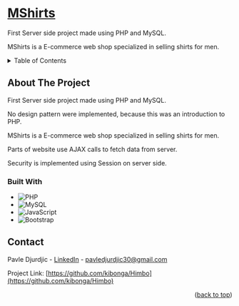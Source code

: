<!-- PROJECT LOGO -->
<div>
  <h1>
    <a href="https://mshirts.kibonga.space/index.php">
      MShirts
    </a>
  </h1>

  <p>First Server side project made using PHP and MySQL.</p>
  <p>
    MShirts is a E-commerce web shop specialized in selling shirts for men.
  </p>
</div>



<!-- TABLE OF CONTENTS -->
<details>
  <summary>Table of Contents</summary>
  <ol>
    <li>
      <a href="#about-the-project">About The Project</a>
    </li>
    <li><a href="#built-with">Built with</a></li>
    <li><a href="#contact">Contact</a></li>
  </ol>
</details>



<!-- ABOUT THE PROJECT -->
## About The Project
<p>First Server side project made using PHP and MySQL.</p>
<p>No design pattern were implemented, because this was an introduction to PHP.</p>
<p>MShirts is a E-commerce web shop specialized in selling shirts for men.<p/>
<p>Parts of website use AJAX calls to fetch data from server.</p>
<p>Security is implemented using Session on server side.</p>

### Built With

* ![PHP](https://img.shields.io/badge/php-%23777BB4.svg?style=for-the-badge&logo=php&logoColor=white)
* ![MySQL](https://img.shields.io/badge/mysql-%2300f.svg?style=for-the-badge&logo=mysql&logoColor=white)
* ![JavaScript](https://img.shields.io/badge/javascript-%23323330.svg?style=for-the-badge&logo=javascript&logoColor=%23F7DF1E)
* ![Bootstrap](https://img.shields.io/badge/bootstrap-%23563D7C.svg?style=for-the-badge&logo=bootstrap&logoColor=white)


<!-- CONTACT -->
## Contact

Pavle Djurdjic - <a href="https://www.linkedin.com/in/pavledjurdjic/" alt="pavledjurdjic_linkedIn">LinkedIn</a> - pavledjurdjic30@gmail.com

Project Link: [https://github.com/kibonga/Himbo](https://github.com/kibonga/Himbo)

<p align="right">(<a href="#top">back to top</a>)</p>
